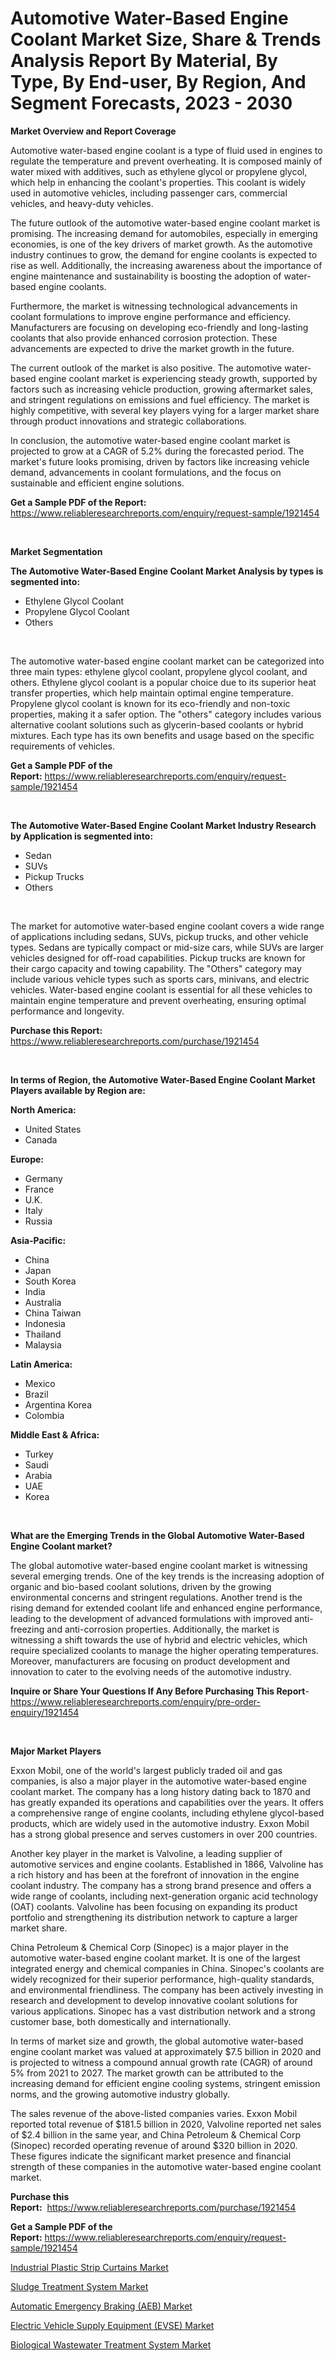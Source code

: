 <p><h1>Automotive Water-Based Engine Coolant Market Size, Share & Trends Analysis Report By Material, By Type, By End-user, By Region, And Segment Forecasts, 2023 - 2030</h1></p><p><strong>Market Overview and Report Coverage</strong></p>
<p><p>Automotive water-based engine coolant is a type of fluid used in engines to regulate the temperature and prevent overheating. It is composed mainly of water mixed with additives, such as ethylene glycol or propylene glycol, which help in enhancing the coolant's properties. This coolant is widely used in automotive vehicles, including passenger cars, commercial vehicles, and heavy-duty vehicles.</p><p>The future outlook of the automotive water-based engine coolant market is promising. The increasing demand for automobiles, especially in emerging economies, is one of the key drivers of market growth. As the automotive industry continues to grow, the demand for engine coolants is expected to rise as well. Additionally, the increasing awareness about the importance of engine maintenance and sustainability is boosting the adoption of water-based engine coolants.</p><p>Furthermore, the market is witnessing technological advancements in coolant formulations to improve engine performance and efficiency. Manufacturers are focusing on developing eco-friendly and long-lasting coolants that also provide enhanced corrosion protection. These advancements are expected to drive the market growth in the future.</p><p>The current outlook of the market is also positive. The automotive water-based engine coolant market is experiencing steady growth, supported by factors such as increasing vehicle production, growing aftermarket sales, and stringent regulations on emissions and fuel efficiency. The market is highly competitive, with several key players vying for a larger market share through product innovations and strategic collaborations.</p><p>In conclusion, the automotive water-based engine coolant market is projected to grow at a CAGR of 5.2% during the forecasted period. The market's future looks promising, driven by factors like increasing vehicle demand, advancements in coolant formulations, and the focus on sustainable and efficient engine solutions.</p></p>
<p><strong>Get a Sample PDF of the Report:</strong> <a href="https://www.reliableresearchreports.com/enquiry/request-sample/1921454">https://www.reliableresearchreports.com/enquiry/request-sample/1921454</a></p>
<p>&nbsp;</p>
<p><strong>Market Segmentation</strong></p>
<p><strong>The Automotive Water-Based Engine Coolant Market Analysis by types is segmented into:</strong></p>
<p><ul><li>Ethylene Glycol Coolant</li><li>Propylene Glycol Coolant</li><li>Others</li></ul></p>
<p>&nbsp;</p>
<p><p>The automotive water-based engine coolant market can be categorized into three main types: ethylene glycol coolant, propylene glycol coolant, and others. Ethylene glycol coolant is a popular choice due to its superior heat transfer properties, which help maintain optimal engine temperature. Propylene glycol coolant is known for its eco-friendly and non-toxic properties, making it a safer option. The "others" category includes various alternative coolant solutions such as glycerin-based coolants or hybrid mixtures. Each type has its own benefits and usage based on the specific requirements of vehicles.</p></p>
<p><strong>Get a Sample PDF of the Report:</strong>&nbsp;<a href="https://www.reliableresearchreports.com/enquiry/request-sample/1921454">https://www.reliableresearchreports.com/enquiry/request-sample/1921454</a></p>
<p>&nbsp;</p>
<p><strong>The Automotive Water-Based Engine Coolant Market Industry Research by Application is segmented into:</strong></p>
<p><ul><li>Sedan</li><li>SUVs</li><li>Pickup Trucks</li><li>Others</li></ul></p>
<p>&nbsp;</p>
<p><p>The market for automotive water-based engine coolant covers a wide range of applications including sedans, SUVs, pickup trucks, and other vehicle types. Sedans are typically compact or mid-size cars, while SUVs are larger vehicles designed for off-road capabilities. Pickup trucks are known for their cargo capacity and towing capability. The "Others" category may include various vehicle types such as sports cars, minivans, and electric vehicles. Water-based engine coolant is essential for all these vehicles to maintain engine temperature and prevent overheating, ensuring optimal performance and longevity.</p></p>
<p><strong>Purchase this Report:</strong>&nbsp; <a href="https://www.reliableresearchreports.com/purchase/1921454">https://www.reliableresearchreports.com/purchase/1921454</a></p>
<p>&nbsp;</p>
<p><strong>In terms of Region, the Automotive Water-Based Engine Coolant Market Players available by Region are:</strong></p>
<p>
    <p> <strong> North America: </strong>
        <ul>
            <li>United States</li>
            <li>Canada</li>
        </ul>
        </p> 
    <p> <strong> Europe: </strong>
        <ul>
            <li>Germany</li>
            <li>France</li>
            <li>U.K.</li>
            <li>Italy</li>
            <li>Russia</li>
        </ul>
        </p> 
    <p> <strong> Asia-Pacific: </strong>
        <ul>
            <li>China</li>
            <li>Japan</li>
            <li>South Korea</li>
            <li>India</li>
            <li>Australia</li>
            <li>China Taiwan</li>
            <li>Indonesia</li>
            <li>Thailand</li>
            <li>Malaysia</li>
        </ul>
        </p> 
    <p> <strong> Latin America: </strong>
        <ul>
            <li>Mexico</li>
            <li>Brazil</li>
            <li>Argentina Korea</li>
            <li>Colombia</li>
        </ul>
        </p> 
    <p> <strong> Middle East & Africa: </strong>
        <ul>
            <li>Turkey</li>
            <li>Saudi</li>
            <li>Arabia</li>
            <li>UAE</li>
            <li>Korea</li>
        </ul>
    </p>
    </p>
<p>&nbsp;</p>
<p><strong>What are the Emerging Trends in the Global Automotive Water-Based Engine Coolant market?</strong></p>
<p><p>The global automotive water-based engine coolant market is witnessing several emerging trends. One of the key trends is the increasing adoption of organic and bio-based coolant solutions, driven by the growing environmental concerns and stringent regulations. Another trend is the rising demand for extended coolant life and enhanced engine performance, leading to the development of advanced formulations with improved anti-freezing and anti-corrosion properties. Additionally, the market is witnessing a shift towards the use of hybrid and electric vehicles, which require specialized coolants to manage the higher operating temperatures. Moreover, manufacturers are focusing on product development and innovation to cater to the evolving needs of the automotive industry.</p></p>
<p><strong>Inquire or Share Your Questions If Any Before Purchasing This Report</strong>- <a href="https://www.reliableresearchreports.com/enquiry/pre-order-enquiry/1921454">https://www.reliableresearchreports.com/enquiry/pre-order-enquiry/1921454</a></p>
<p>&nbsp;</p>
<p><strong>Major Market Players</strong></p>
<p><p>Exxon Mobil, one of the world's largest publicly traded oil and gas companies, is also a major player in the automotive water-based engine coolant market. The company has a long history dating back to 1870 and has greatly expanded its operations and capabilities over the years. It offers a comprehensive range of engine coolants, including ethylene glycol-based products, which are widely used in the automotive industry. Exxon Mobil has a strong global presence and serves customers in over 200 countries. </p><p>Another key player in the market is Valvoline, a leading supplier of automotive services and engine coolants. Established in 1866, Valvoline has a rich history and has been at the forefront of innovation in the engine coolant industry. The company has a strong brand presence and offers a wide range of coolants, including next-generation organic acid technology (OAT) coolants. Valvoline has been focusing on expanding its product portfolio and strengthening its distribution network to capture a larger market share.</p><p>China Petroleum & Chemical Corp (Sinopec) is a major player in the automotive water-based engine coolant market. It is one of the largest integrated energy and chemical companies in China. Sinopec's coolants are widely recognized for their superior performance, high-quality standards, and environmental friendliness. The company has been actively investing in research and development to develop innovative coolant solutions for various applications. Sinopec has a vast distribution network and a strong customer base, both domestically and internationally.</p><p>In terms of market size and growth, the global automotive water-based engine coolant market was valued at approximately $7.5 billion in 2020 and is projected to witness a compound annual growth rate (CAGR) of around 5% from 2021 to 2027. The market growth can be attributed to the increasing demand for efficient engine cooling systems, stringent emission norms, and the growing automotive industry globally.</p><p>The sales revenue of the above-listed companies varies. Exxon Mobil reported total revenue of $181.5 billion in 2020, Valvoline reported net sales of $2.4 billion in the same year, and China Petroleum & Chemical Corp (Sinopec) recorded operating revenue of around $320 billion in 2020. These figures indicate the significant market presence and financial strength of these companies in the automotive water-based engine coolant market.</p></p>
<p><strong>Purchase this Report:</strong>&nbsp;&nbsp;<a href="https://www.reliableresearchreports.com/purchase/1921454">https://www.reliableresearchreports.com/purchase/1921454</a></p>
<p></p>
<p><strong>Get a Sample PDF of the Report:</strong>&nbsp;<a href="https://www.reliableresearchreports.com/enquiry/request-sample/1921454">https://www.reliableresearchreports.com/enquiry/request-sample/1921454</a></p>
<p><p><a href="https://medium.com/@dioncollins8227/industrial-plastic-strip-curtains-market-insights-into-market-cagr-market-trends-and-growth-9f8115cac164">Industrial Plastic Strip Curtains Market</a></p><p><a href="https://www.linkedin.com/pulse/sludge-treatment-system-market-size-2023-2030-global-stk6e/">Sludge Treatment System Market</a></p><p><a href="https://github.com/prosalinda88/Market-Research-Report-List-1/blob/main/automatic-emergency-braking-aeb-market.md">Automatic Emergency Braking (AEB) Market</a></p><p><a href="https://github.com/amae102299/Market-Research-Report-List-1/blob/main/electric-vehicle-supply-equipment-evse-market.md">Electric Vehicle Supply Equipment (EVSE) Market</a></p><p><a href="https://www.linkedin.com/pulse/biological-wastewater-treatment-system-market-size-share-amp-ojvbe/">Biological Wastewater Treatment System Market</a></p></p>
